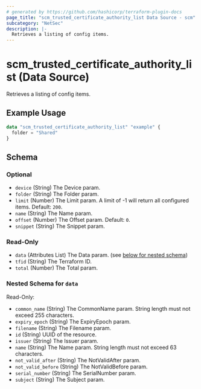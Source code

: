 ```yaml
---
# generated by https://github.com/hashicorp/terraform-plugin-docs
page_title: "scm_trusted_certificate_authority_list Data Source - scm"
subcategory: "NetSec"
description: |-
  Retrieves a listing of config items.
---
```


# scm_trusted_certificate_authority_list (Data Source)

Retrieves a listing of config items.

## Example Usage

```terraform
data "scm_trusted_certificate_authority_list" "example" {
  folder = "Shared"
}
```

<!-- schema generated by tfplugindocs -->
## Schema

### Optional

- `device` (String) The Device param.
- `folder` (String) The Folder param.
- `limit` (Number) The Limit param. A limit of -1 will return all configured items. Default: `200`.
- `name` (String) The Name param.
- `offset` (Number) The Offset param. Default: `0`.
- `snippet` (String) The Snippet param.

### Read-Only

- `data` (Attributes List) The Data param. (see [below for nested schema](#nestedatt--data))
- `tfid` (String) The Terraform ID.
- `total` (Number) The Total param.

<a id="nestedatt--data"></a>
### Nested Schema for `data`

Read-Only:

- `common_name` (String) The CommonName param. String length must not exceed 255 characters.
- `expiry_epoch` (String) The ExpiryEpoch param.
- `filename` (String) The Filename param.
- `id` (String) UUID of the resource.
- `issuer` (String) The Issuer param.
- `name` (String) The Name param. String length must not exceed 63 characters.
- `not_valid_after` (String) The NotValidAfter param.
- `not_valid_before` (String) The NotValidBefore param.
- `serial_number` (String) The SerialNumber param.
- `subject` (String) The Subject param.

